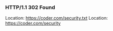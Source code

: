 ### HTTP/1.1 302 Found
Location: https://coder.com/security.txt
Location: https://coder.com/security

